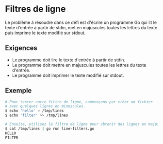 # Filtres de ligne

Le problème à résoudre dans ce défi est d'écrire un programme Go qui lit le texte d'entrée à partir de stdin, met en majuscules toutes les lettres du texte puis imprime le texte modifié sur stdout.

## Exigences

- Le programme doit lire le texte d'entrée à partir de stdin.
- Le programme doit mettre en majuscules toutes les lettres du texte d'entrée.
- Le programme doit imprimer le texte modifié sur stdout.

## Exemple

```sh
# Pour tester notre filtre de ligne, commençons par créer un fichier
# avec quelques lignes en minuscules.
$ echo 'hello' > /tmp/lines
$ echo 'filter' >> /tmp/lines

# Ensuite, utilisez le filtre de ligne pour obtenir des lignes en majuscules.
$ cat /tmp/lines | go run line-filters.go
HELLO
FILTER
```
